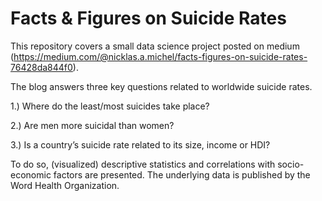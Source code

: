 # Facts & Figures on Suicide Rates

This repository covers a small data science project posted on medium (https://medium.com/@nicklas.a.michel/facts-figures-on-suicide-rates-76428da844f0).

The blog answers three key questions related to worldwide suicide rates. 

1.) Where do the least/most suicides take place?

2.) Are men more suicidal than women?

3.) Is a country’s suicide rate related to its size, income or HDI?

To do so, (visualized) descriptive statistics and correlations with socio-economic factors are presented. The underlying data is published by the Word Health Organization.

